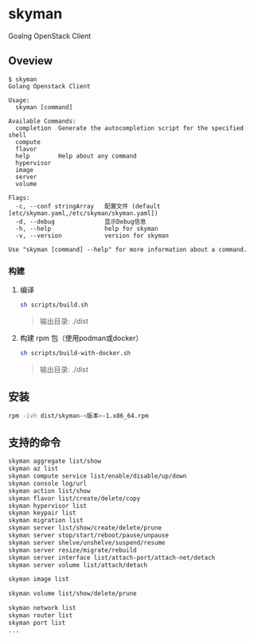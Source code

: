 # skyman

Goalng OpenStack Client

## Oveview

```
$ skyman
Golang Openstack Client

Usage:
  skyman [command]

Available Commands:
  completion  Generate the autocompletion script for the specified shell
  compute
  flavor
  help        Help about any command
  hypervisor
  image
  server
  volume

Flags:
  -c, --conf stringArray   配置文件 (default [etc/skyman.yaml,/etc/skyman/skyman.yaml])
  -d, --debug              显示Debug信息
  -h, --help               help for skyman
  -v, --version            version for skyman

Use "skyman [command] --help" for more information about a command.
```

### 构建

1. 编译
   
   ```bash
   sh scripts/build.sh
   ```
   
   > 输出目录: ./dist

2. 构建 rpm 包（使用podman或docker）
   
   ```bash
   sh scripts/build-with-docker.sh
   ```
   
   > 输出目录: ./dist

## 安装

```bash
rpm -ivh dist/skyman-<版本>-1.x86_64.rpm
```

## 支持的命令

```bash
skyman aggregate list/show
skyman az list
skyman compute service list/enable/disable/up/down
skyman console log/url
skyman action list/show
skyman flavor list/create/delete/copy
skyman hypervisor list
skyman keypair list
skyman migration list
skyman server list/show/create/delete/prune
skyman server stop/start/reboot/pause/unpause
skyman server shelve/unshelve/suspend/resume
skyman server resize/migrate/rebuild
skyman server interface list/attach-port/attach-net/detach
skyman server volume list/attach/detach

skyman image list

skyman volume list/show/delete/prune

skyman network list
skyman router list
skyman port list
...
```